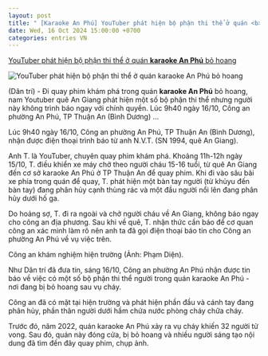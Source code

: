 ```yaml
---
layout: post
title: " [Karaoke An Phú] YouTuber phát hiện bộ phận thi thể ở quán <b>karaoke An Phú</b> bỏ hoang"
date: Wed, 16 Oct 2024 15:00:00 +0700
categories: entries VN
---
```

[YouTuber phát hiện bộ phận thi thể ở quán <b>karaoke An Phú</b> bỏ hoang](https://dantri.com.vn/phap-luat/youtuber-phat-hien-bo-phan-thi-the-o-quan-karaoke-an-phu-bo-hoang-20241016141641839.htm)

![YouTuber phát hiện bộ phận thi thể ở quán <b>karaoke An Phú</b> bỏ hoang](https://cdnphoto.dantri.com.vn/v-H_z8YO1ZjSAJI8dIT30eIBx8s=/zoom/1200_630/2024/10/16/e38affad5d5ce402bd4d-edited-crop-1729062566993.jpeg)

(Dân trí) - Đi quay phim khám phá trong quán <b>karaoke An Phú</b> bỏ hoang, nam Youtuber quê An Giang phát hiện một số bộ phận thi thể nhưng người này không trình báo ngay với chính quyền. Lúc 9h40 ngày 16/10, Công an phường An Phú, TP Thuận An (Bình Dương) ...

Lúc 9h40 ngày 16/10, Công an phường An Phú, TP Thuận An (Bình Dương), nhận được điện thoại trình báo từ anh N.V.T. (SN 1994, quê An Giang).

Anh T. là YouTuber, chuyên quay phim khám phá. Khoảng 11h-12h ngày 15/10, T. điều khiển xe máy chở theo người cháu 15-16 tuổi, từ quê An Giang đến cơ sở karaoke An Phú ở TP Thuận An để quay phim. Khi đi vào sâu bãi xe phía trong quán để quay, T. phát hiện một bàn tay người (từ khủyu đến bàn tay) đang phân hủy cạnh thùng rác và một đầu người nổi lên đang phân hủy dưới hố ga.

Do hoảng sợ, T. đi ra ngoài và chở người cháu về An Giang, không báo ngay cho công an địa phương. Sau khi về quê, T. nhận thức cần báo để cơ quan công an xác minh làm rõ nên anh ta đã gọi điện thoại báo tin cho Công an phường An Phú về vụ việc trên.

Công an khám nghiệm hiện trường (Ảnh: Phạm Diện).

Như Dân trí đã đưa tin, sáng 16/10, Công an phường An Phú nhận được tin báo về việc có một số bộ phận thi thể người trong quán karaoke An Phú - nơi đang bị bỏ hoang sau vụ cháy.

Công an đã có mặt tại hiện trường và phát hiện phần đầu và cánh tay đang phân hủy, phần thân người dưới hầm chứa nước phòng cháy chữa cháy.

Trước đó, năm 2022, quán karaoke An Phú xảy ra vụ cháy khiến 32 người tử vong. Sau đó, quán này đóng cửa, bị bỏ hoang và nhiều người sáng tạo nội dung đã tìm đến đây quay phim, chụp ảnh.

